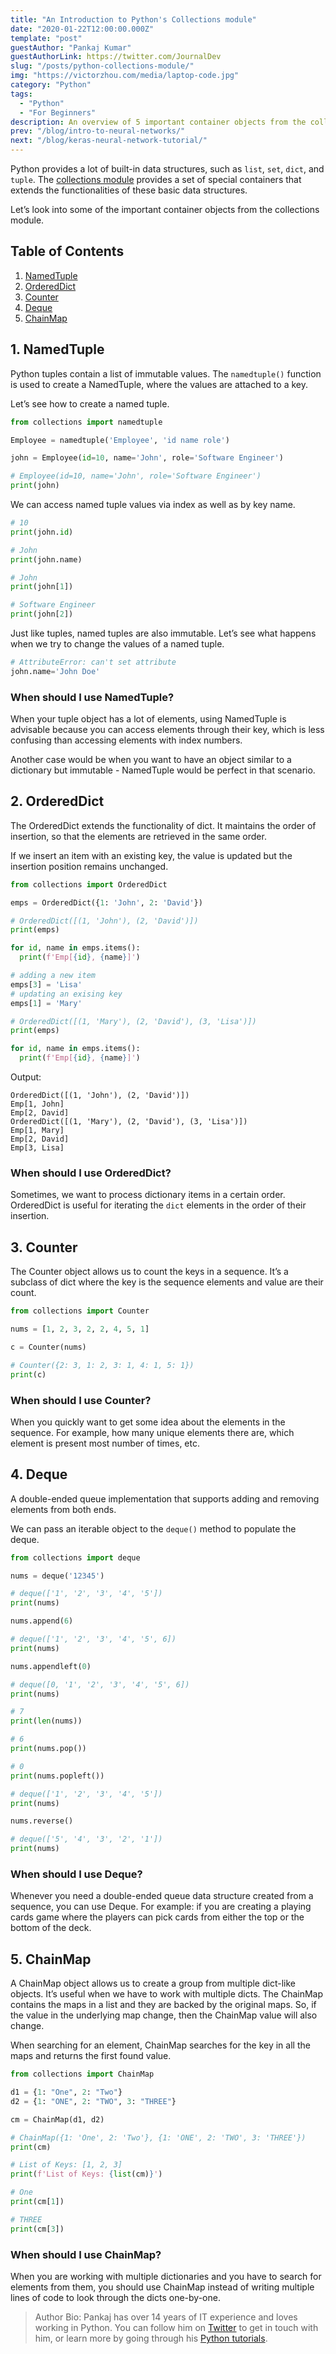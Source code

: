 ```yaml
---
title: "An Introduction to Python's Collections module"
date: "2020-01-22T12:00:00.000Z"
template: "post"
guestAuthor: "Pankaj Kumar"
guestAuthorLink: https://twitter.com/JournalDev
slug: "/posts/python-collections-module/"
img: "https://victorzhou.com/media/laptop-code.jpg"
category: "Python"
tags:
  - "Python"
  - "For Beginners"
description: An overview of 5 important container objects from the collections module.
prev: "/blog/intro-to-neural-networks/"
next: "/blog/keras-neural-network-tutorial/"
---
```


Python provides a lot of built-in data structures, such as `list`, `set`, `dict`, and `tuple`. The [collections module](https://docs.python.org/3.8/library/collections.html) provides a set of special containers that extends the functionalities of these basic data structures.

Let’s look into some of the important container objects from the collections module.

## Table of Contents

1. [NamedTuple](#1-namedtuple)
2. [OrderedDict](#2-ordereddict)
3. [Counter](#3-counter)
4. [Deque](#4-deque)
5. [ChainMap](#5-chainmap)

## 1. NamedTuple

Python tuples contain a list of immutable values. The `namedtuple()` function is used to create a NamedTuple, where the values are attached to a key.

Let’s see how to create a named tuple.

```python
from collections import namedtuple

Employee = namedtuple('Employee', 'id name role')

john = Employee(id=10, name='John', role='Software Engineer')

# Employee(id=10, name='John', role='Software Engineer')
print(john)
```

We can access named tuple values via index as well as by key name.

```python
# 10
print(john.id)

# John
print(john.name)

# John
print(john[1])

# Software Engineer
print(john[2])
```

Just like tuples, named tuples are also immutable. Let’s see what happens when we try to change the values of a named tuple.

```python
# AttributeError: can't set attribute
john.name='John Doe'
```

### When should I use NamedTuple?

When your tuple object has a lot of elements, using NamedTuple is advisable because you can access elements through their key, which is less confusing than accessing elements with index numbers.

Another case would be when you want to have an object similar to a dictionary but immutable - NamedTuple would be perfect in that scenario.

## 2. OrderedDict

The OrderedDict extends the functionality of dict. It maintains the order of insertion, so that the elements are retrieved in the same order.

If we insert an item with an existing key, the value is updated but the insertion position remains unchanged.

```python
from collections import OrderedDict

emps = OrderedDict({1: 'John', 2: 'David'})

# OrderedDict([(1, 'John'), (2, 'David')])
print(emps)

for id, name in emps.items():
  print(f'Emp[{id}, {name}]')

# adding a new item
emps[3] = 'Lisa'
# updating an exising key
emps[1] = 'Mary'

# OrderedDict([(1, 'Mary'), (2, 'David'), (3, 'Lisa')])
print(emps)

for id, name in emps.items():
  print(f'Emp[{id}, {name}]')
```

Output:

```
OrderedDict([(1, 'John'), (2, 'David')])
Emp[1, John]
Emp[2, David]
OrderedDict([(1, 'Mary'), (2, 'David'), (3, 'Lisa')])
Emp[1, Mary]
Emp[2, David]
Emp[3, Lisa]
```

### When should I use OrderedDict?

Sometimes, we want to process dictionary items in a certain order. OrderedDict is useful for iterating the `dict` elements in the order of their insertion.

## 3. Counter

The Counter object allows us to count the keys in a sequence. It’s a subclass of dict where the key is the sequence elements and value are their count.

```python
from collections import Counter

nums = [1, 2, 3, 2, 2, 4, 5, 1]

c = Counter(nums)

# Counter({2: 3, 1: 2, 3: 1, 4: 1, 5: 1})
print(c)
```

### When should I use Counter?

When you quickly want to get some idea about the elements in the sequence. For example, how many unique elements there are, which element is present most number of times, etc.

## 4. Deque

A double-ended queue implementation that supports adding and removing elements from both ends.

We can pass an iterable object to the `deque()` method to populate the deque.

```python
from collections import deque

nums = deque('12345')

# deque(['1', '2', '3', '4', '5'])
print(nums)

nums.append(6)

# deque(['1', '2', '3', '4', '5', 6])
print(nums)

nums.appendleft(0)

# deque([0, '1', '2', '3', '4', '5', 6])
print(nums)

# 7
print(len(nums))

# 6
print(nums.pop())

# 0
print(nums.popleft())

# deque(['1', '2', '3', '4', '5'])
print(nums)

nums.reverse()

# deque(['5', '4', '3', '2', '1'])
print(nums)
```

### When should I use Deque?

Whenever you need a double-ended queue data structure created from a sequence, you can use Deque. For example: if you are creating a playing cards game where the players can pick cards from either the top or the bottom of the deck.

## 5. ChainMap

A ChainMap object allows us to create a group from multiple dict-like objects. It’s useful when we have to work with multiple dicts. The ChainMap contains the maps in a list and they are backed by the original maps. So, if the value in the underlying map change, then the ChainMap value will also change.

When searching for an element, ChainMap searches for the key in all the maps and returns the first found value.

```python
from collections import ChainMap

d1 = {1: "One", 2: "Two"}
d2 = {1: "ONE", 2: "TWO", 3: "THREE"}

cm = ChainMap(d1, d2)

# ChainMap({1: 'One', 2: 'Two'}, {1: 'ONE', 2: 'TWO', 3: 'THREE'})
print(cm)

# List of Keys: [1, 2, 3]
print(f'List of Keys: {list(cm)}')

# One
print(cm[1])

# THREE
print(cm[3])
```

### When should I use ChainMap?

When you are working with multiple dictionaries and you have to search for elements from them, you should use ChainMap instead of writing multiple lines of code to look through the dicts one-by-one.

> Author Bio: Pankaj has over 14 years of IT experience and loves working in Python. You can follow him on [Twitter](https://twitter.com/JournalDev) to get in touch with him, or learn more by going through his [Python tutorials](https://www.journaldev.com/python-tutorial).
